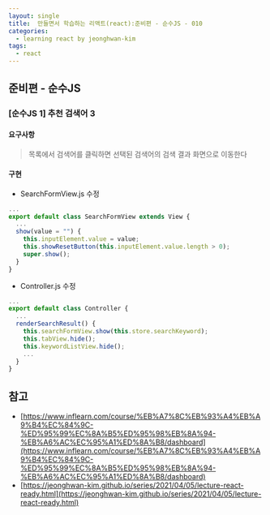 ```yaml
---
layout: single
title:  만들면서 학습하는 리액트(react):준비편 - 순수JS - 010
categories: 
  - learning react by jeonghwan-kim
tags: 
  - react
---
```


## 준비편 - 순수JS

### [순수JS 1] 추천 검색어 3

#### 요구사항

> 목록에서 검색어를 클릭하면 선택된 검색어의 검색 결과 화면으로 이동한다

#### 구현

- SearchFormView.js 수정

```javascript
...
export default class SearchFormView extends View { 
  ...
  show(value = "") {
    this.inputElement.value = value;
    this.showResetButton(this.inputElement.value.length > 0);
    super.show();
  }
}
```

- Controller.js 수정

```javascript
...
export default class Controller {
  ...
  renderSearchResult() {
    this.searchFormView.show(this.store.searchKeyword);
    this.tabView.hide();
    this.keywordListView.hide();
    ...
  }
}
```

## 참고
- [https://www.inflearn.com/course/%EB%A7%8C%EB%93%A4%EB%A9%B4%EC%84%9C-%ED%95%99%EC%8A%B5%ED%95%98%EB%8A%94-%EB%A6%AC%EC%95%A1%ED%8A%B8/dashboard](https://www.inflearn.com/course/%EB%A7%8C%EB%93%A4%EB%A9%B4%EC%84%9C-%ED%95%99%EC%8A%B5%ED%95%98%EB%8A%94-%EB%A6%AC%EC%95%A1%ED%8A%B8/dashboard)
- [https://jeonghwan-kim.github.io/series/2021/04/05/lecture-react-ready.html](https://jeonghwan-kim.github.io/series/2021/04/05/lecture-react-ready.html)